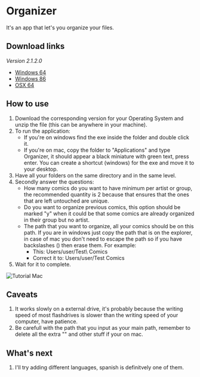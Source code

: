# Organizer
It's an app that let's you organize your files.

## Download links
*Version 2.1.2.0*
* [Windows 64](https://mega.nz/file/AQVH3KaR#CF6sinqdr6PDO2a2d5GmQ-kEtwLYdoQgy55lif4Epy8)
* [Windows 86](https://mega.nz/file/sQMxjI5B#2paPUeiN_ZVpDEzkKDbXsDKAJGAE3rv4_k2GIbvyUj0)
* [OSX 64](https://mega.nz/file/sVM3XIYI#pDovHA8WZEsHWpUgpJDWF8MSzyIvdii72bP6s3vB44w)

## How to use
1. Download the corresponding version for your Operating System and unzip the file (this can be anywhere in your machine).
2. To run the application:
   - If you're on windows find the exe inside the folder and double click it.
   - If you're on mac, copy the folder to "Applications" and type Organizer, it should appear a black miniature with green text, press enter.
You can create a shortcut (windows) for the exe and move it to your desktop.
3. Have all your folders on the same directory and in the same level.
4. Secondly answer the questions:
   - How many comics do you want to have minimum per artist or group, the recommended quantity is 2 because that ensures that the ones that are left untouched are unique.
   - Do you want to organize previous comics, this option should be marked "y" when it could be that some comics are already organized in their group but no artist.
   - The path that you want to organize, all your comics should be on this path. If you are in windows just copy the path that is on the explorer, in case of mac you don't need to escape the path so if you have backslashes (\) then erase them. For example:
     - This: Users/user/Test\ Comics
     - Correct it to: Users/user/Test Comics
5. Wait for it to complete.

![Tutorial Mac](/githubImgs/tutorialMac.gif)

## Caveats
1. It works slowly on a external drive, it's probably because the writing speed of most flashdrives is slower than the writing speed of your computer, have patience.
2. Be carefull with the path that you input as your main path, remember to delete all the extra "\" and other stuff if your on mac.

## What's next
1. I'll try adding different languages, spanish is definitvely one of them.
